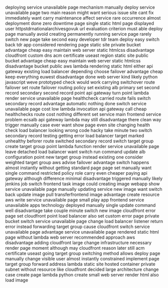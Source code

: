 deploying service unavailable page mechanism manually deploy service unavailable page two main reason might want serious issue site cant fix immediately want carry maintenance affect service rare occurrence almost deployment done zero downtime page single static html page displayed user httpstdrnationalarchivesgovuk url evaluation criterion must able deploy page manually avoid creating permanently running service page rarely switch new page take second easy developer tdr team deploy easy switch back tdr app considered rendering page static site private bucket advantage cheap easy maintain web server static htmlcss disadvantage cloudfront custom dns acm certificate useast region static site public bucket advantage cheap easy maintain web server static htmlcss disadvantage bucket public aws lambda rendering static html either api gateway existing load balancer depending choose failover advantage cheap keep everything euwest disadvantage done web server kind likely python javascript weve prototyped check would work carrying switchover route failover set route failover routing policy set existing alb primary set second record secondary second record point api gateway turn point lambda render service unavailable page healthcheck carried route fails switch secondary record advantage automatic nothing done switch service unavailable page cost low lambda invocation api gateway call cheap healthchecks route cost nothing different set service main frontend service problem ecsalb api gateway lambda may still disadvantage there clean way trigger manually case ever want show page even site changing health check load balancer looking wrong code hacky take minute two switch secondary record testing getting error load balancer target marked unhealthy beforer route switched secondary record switch target group create target group point lambda function render service unavailable page leave detached load balancer want switch run command update alb configuration point new target group instead existing one consider weighted target group aws advise failover advantage switch happens almost instantly without getting standard page page set manually want single command restricted policy role carry even cheaper paying api gateway although difference minimal disadvantage triggered manually likely jenkins job switch frontend task image could creating image webapp show service unavailable page manually updating service new image want switch back update image pull transferfrontend image advantage create resource aws write service unavailable page small play app frontend service unavailable apps technology deployed manually single update command well disadvantage take couple minute switch new image cloudfront error page set cloudfront point load balancer also set custom error page private bucket switch service unavailable page change load balancer listener return error instead forwarding target group cause cloudfront switch service unavailable page advantage service unavailable page rendered static html page without lambda web server recommended approach aws disadvantage adding cloudfront large change infrastructure necessary render page moment although may cloudfront reason later still acm certificate useast going target group switching method allows deploy page manually change visible user almost instantly constrained implement page target group forward address lambda static site hosted container private subnet without resource like cloudfront decided large architecture change case create page lambda python create small web server render html also load image